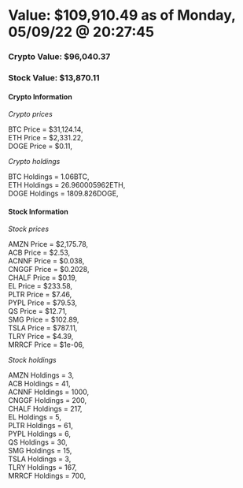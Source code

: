 # Value: $109,910.49 as of Monday, 05/09/22 @ 20:27:45 

### Crypto Value: $96,040.37

### Stock Value: $13,870.11

#### Crypto Information 
*Crypto prices* 

BTC Price = $31,124.14,  
ETH Price = $2,331.22,  
DOGE Price = $0.11,  


*Crypto holdings* 

BTC Holdings = 1.06BTC,  
ETH Holdings = 26.960005962ETH,  
DOGE Holdings = 1809.826DOGE,  


#### Stock Information 

*Stock prices* 

AMZN Price = $2,175.78,  
ACB Price = $2.53,  
ACNNF Price = $0.038,  
CNGGF Price = $0.2028,  
CHALF Price = $0.19,  
EL Price = $233.58,  
PLTR Price = $7.46,  
PYPL Price = $79.53,  
QS Price = $12.71,  
SMG Price = $102.89,  
TSLA Price = $787.11,  
TLRY Price = $4.39,  
MRRCF Price = $1e-06,  


*Stock holdings* 

AMZN Holdings = 3,  
ACB Holdings = 41,  
ACNNF Holdings = 1000,  
CNGGF Holdings = 200,  
CHALF Holdings = 217,  
EL Holdings = 5,  
PLTR Holdings = 61,  
PYPL Holdings = 6,  
QS Holdings = 30,  
SMG Holdings = 15,  
TSLA Holdings = 3,  
TLRY Holdings = 167,  
MRRCF Holdings = 700,  


